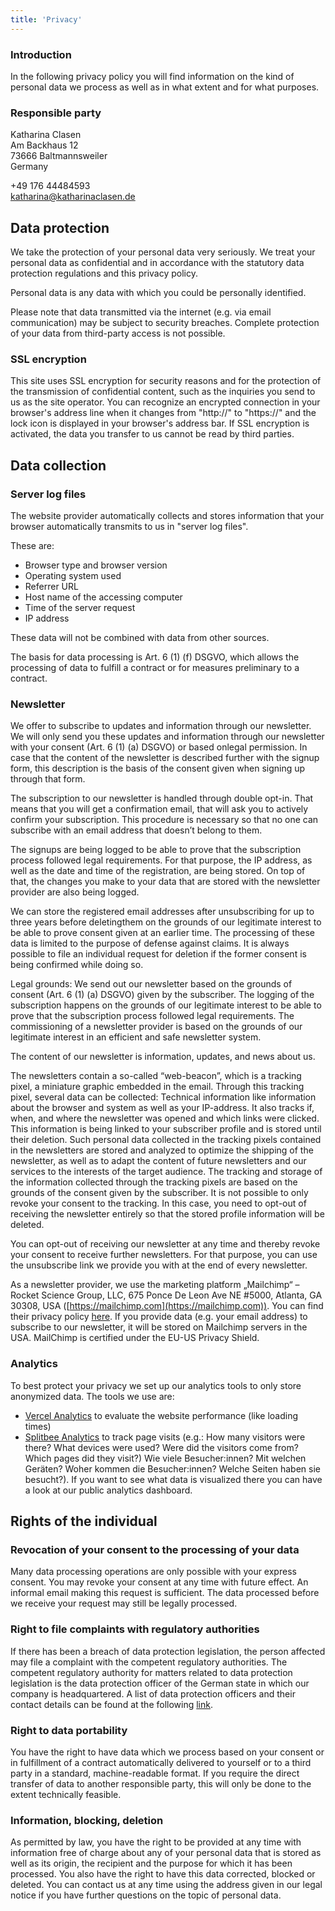 ```yaml
---
title: 'Privacy'
---
```


### Introduction

In the following privacy policy you will find information on the kind of personal data we process as well as in what extent and for what purposes.

### Responsible party

Katharina Clasen  
Am Backhaus 12  
73666 Baltmannsweiler  
Germany

+49 176 44484593  
katharina@katharinaclasen.de

## Data protection

We take the protection of your personal data very seriously. We treat your personal data as confidential and in accordance with the statutory data protection regulations and this privacy policy.

Personal data is any data with which you could be personally identified.

Please note that data transmitted via the internet (e.g. via email communication) may be subject to security breaches. Complete protection of your data from third-party access is not possible.

### SSL encryption

This site uses SSL encryption for security reasons and for the protection of the transmission of confidential content, such as the inquiries you send to us as the site operator. You can recognize an encrypted connection in your browser's address line when it changes from "http://" to "https://" and the lock icon is displayed in your browser's address bar.
If SSL encryption is activated, the data you transfer to us cannot be read by third parties.

## Data collection

### Server log files

The website provider automatically collects and stores information that your browser automatically transmits to us in "server log files".

These are:

- Browser type and browser version
- Operating system used
- Referrer URL
- Host name of the accessing computer
- Time of the server request
- IP address

These data will not be combined with data from other sources.

The basis for data processing is Art. 6 (1) (f) DSGVO, which allows the processing of data to fulfill a contract or for measures preliminary to a contract.

### Newsletter

We offer to subscribe to updates and information through our newsletter. We will only send you these updates and information through our newsletter with your consent (Art. 6 (1) (a) DSGVO) or based onlegal permission. In case that the content of the newsletter is described further with the signup form, this description is the basis of the consent given when signing up through that form.

The subscription to our newsletter is handled through double opt-in. That means that you will get a confirmation email, that will ask you to actively confirm your subscription. This procedure is necessary so that no one can subscribe with an email address that doesn’t belong to them.

The signups are being logged to be able to prove that the subscription process followed legal requirements. For that purpose, the IP address, as well as the date and time of the registration, are being stored. On top of that, the changes you make to your data that are stored with the newsletter provider are also being logged.

We can store the registered email addresses after unsubscribing for up to three years before deletingthem on the grounds of our legitimate interest to be able to prove consent given at an earlier time. The processing of these data is limited to the purpose of defense against claims. It is always possible to file an individual request for deletion if the former consent is being confirmed while doing so.

Legal grounds: We send out our newsletter based on the grounds of consent (Art. 6 (1) (a) DSGVO) given by the subscriber. The logging of the subscription happens on the grounds of our legitimate interest to be able to prove that the subscription process followed legal requirements. The commissioning of a newsletter provider is based on the grounds of our legitimate interest in an efficient and safe newsletter system.

The content of our newsletter is information, updates, and news about us.

The newsletters contain a so-called “web-beacon”, which is a tracking pixel, a miniature graphic embedded in the email. Through this tracking pixel, several data can be collected: Technical information like information about the browser and system as well as your IP-address. It also tracks if, when, and where the newsletter was opened and which links were clicked. This information is being linked to your subscriber profile and is stored until their deletion. Such personal data collected in the tracking pixels contained in the newsletters are stored and analyzed to optimize the shipping of the newsletter, as well as to adapt the content of future newsletters and our services to the interests of the target audience. The tracking and storage of the information collected through the tracking pixels are based on the grounds of the consent given by the subscriber. It is not possible to only revoke your consent to the tracking. In this case, you need to opt-out of receiving the newsletter entirely so that the stored profile information will be deleted.

You can opt-out of receiving our newsletter at any time and thereby revoke your consent to receive further newsletters. For that purpose, you can use the unsubscribe link we provide you with at the end of every newsletter.

As a newsletter provider, we use the marketing platform „Mailchimp“ – Rocket Science Group, LLC, 675 Ponce De Leon Ave NE #5000, Atlanta, GA 30308, USA ([https://mailchimp.com](https://mailchimp.com)). You can find their privacy policy [here](https://mailchimp.com/legal/privacy/). If you provide data (e.g. your email address) to subscribe to our newsletter, it will be stored on Mailchimp servers in the USA. MailChimp is certified under the EU-US Privacy Shield.

### Analytics

To best protect your privacy we set up our analytics tools to only store anonymized data. The tools we use are:

- [Vercel Analytics](https://vercel.com/analytics) to evaluate the website performance (like loading times)
- [Splitbee Analytics](https://splitbee.io) to track page visits (e.g.: How many visitors were there? What devices were used? Were did the visitors come from? Which pages did they visit?) Wie viele Besucher:innen? Mit welchen Geräten? Woher kommen die Besucher:innen? Welche Seiten haben sie besucht?). If you want to see what data is visualized there you can have a look at our public analytics dashboard.

## Rights of the individual

### Revocation of your consent to the processing of your data

Many data processing operations are only possible with your express consent. You may revoke your consent at any time with future effect. An informal email making this request is sufficient. The data processed before we receive your request may still be legally processed.

### Right to file complaints with regulatory authorities

If there has been a breach of data protection legislation, the person affected may file a complaint with the competent regulatory authorities. The competent regulatory authority for matters related to data protection legislation is the data protection officer of the German state in which our company is headquartered. A list of data protection officers and their contact details can be found at the following [link](https://www.bfdi.bund.de/DE/Infothek/Anschriften_Links/anschriften_links-node.html).

### Right to data portability

You have the right to have data which we process based on your consent or in fulfillment of a contract automatically delivered to yourself or to a third party in a standard, machine-readable format. If you require the direct transfer of data to another responsible party, this will only be done to the extent technically feasible.

### Information, blocking, deletion

As permitted by law, you have the right to be provided at any time with information free of charge about any of your personal data that is stored as well as its origin, the recipient and the purpose for which it has been processed. You also have the right to have this data corrected, blocked or deleted. You can contact us at any time using the address given in our legal notice if you have further questions on the topic of personal data.
